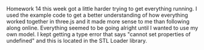 Homework 14 this week got a little harder trying to get everything running. I used the example code to get a better understanding of how everything worked together in three.js and it made more sense to me than following along online. Everything seemed to be going alright until I wanted to use my own model. I kept getting a type error that says "cannot set properties of undefined" and this is located in the STL Loader library. 